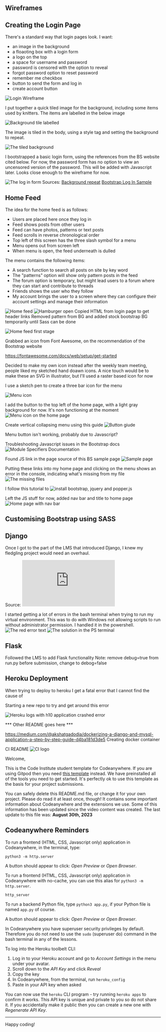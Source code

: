 


## Wireframes 
## Creating the Login Page 

There's a standard way that login pages look. I want:
- an image in the background
- a floaoting box with a login form
- a logo on the top
- a space for username and password
- password is censored with the option to reveal
- forgot password option to reset password
- remember me checkbox
- button to send the form and log in 
- create account button 

![Login Wireframe](./assets/images/wireframe-log-in.png)

I put together a quick tiled image for the background, including some items used by knitters. The items are labelled in the below image 

![Background tile labelled](./assets/images/readme-bg-image-labels.png)

The image is tiled in the body, using a style tag and setting the background to repeat.

![The tiled background](./assets/images/readme-tiling-bg-sample.png)

I bootstrapped a basic login form, using the references from the BS website cited below. For now, the password form has no option to view an uncensored version of the password. This will be added with Javascript later. Looks close enough to the wireframe for now.

![The log in form](./assets/images/readme-login-form.png)
Sources:
[Background repeat](https://www.html.am/html-codes/background-code/background-repeat.cfm)
[Bootstrap Log In Sample](https://getbootstrap.com/docs/5.0/examples/sign-in/)

## Home Feed

The idea for the home feed is as follows:
- Users are placed here once they log in 
- Feed shows posts from other users
- Feed can have photos, patterns or text posts
- Feed scrolls in reverse chronological order
- Top left of this screen has the three slash symbol for a menu
- Menu opens out from screen left
- When menu is open, the feed underneath is dulled 

The menu contains the following items: 
- A search function to search all posts on site by key word
- The "patterns" option will show only pattern posts in the feed 
- The forum option is temporary, but might lead users to a forum where they can start and contribute to threads
- Friends shows the user who they follow
- My account brings the user to a screen where they can configure their account settings and manage their information

![Home feed](./assets/images/wireframe-home-feed.png)
![Hamburger open](./assets/images/wireframe-hamburger-menu.png)
Copied HTML from login page to get header links
Removed pattern from BG and added stock bootstrap BG temporarily until Sass can be done

![Home feed first stage](./assets/images/readme-home-01.png)

Grabbed an icon from Font Awesome, on the recommendation of the Bootstrap website 

<i class="fa-solid fa-bars"></i>

https://fontawesome.com/docs/web/setup/get-started

Decided to make my own icon instead after the weekly team meeting, people liked my sketched hand doawn icons. A nice touch would be to make these an SVG in illustrator, but I'll used a raster based icon for now 

I use a sketch pen to create a three bar icon for the menu

![Menu icon](./assets/images/icon-menu.png)

I add the button to the top left of the home page, with a light gray background for now. It's non functioning at the moment 
![Menu icon on the home page](./assets/images/readme-home-02.png)

Create vertical collapsing menu using this guide ![Button giude](https://getbootstrap.com/docs/5.3/components/buttons/)

Menu button isn't working, probably due to Javascript? 

Troubleshooting Javascript issues in the Bootstrap docs
![Module Specifiers Documentation](https://v8.dev/features/modules#specifiers)

Found JS link in the page source of this BS sample page
![Sample page](https://getbootstrap.com/docs/4.0/examples/starter-template/#)

Putting these links into my home page and clicking on the menu shows an error in the console, indicating what's missing from my file
![The missing files](./assets/images/readme-home-04.png)

I follow this tutorial to ![install bootstrap, jquery and popper.js](https://medium.com/@tejastg007/how-to-install-and-use-bootstrap-jquery-and-popper-js-with-webpack-d1580720f94f)



Left the JS stuff for now, added nav bar and title to home page 
![Home page with nav bar](./assets/images/readme-home-03.png)

## Customising Bootstrap using SASS

## Django 

Once I got to the part of the LMS that introduced Django, I knew my fledgling project would need an overhaul. 

Source: ![Django Tutorial](https://www.w3schools.com/django/django_intro.php)

I started getting a lot of errors in the bash terminal when trying to run my virtual environment. This was to do with Windows not allowing scripts to run without administrator permission. I handled it in the powershell.
![The red error text](assets/images/readme-django-0.png)
![The solution in the PS terminal](assets/images/readme-django-1.png)


## Flask 

Followed the LMS to add Flask functionality
Note: remove debug=true from run.py before submission, change to debog=false

## Heroku Deployment 

When trying to deploy to heroku I get a fatal error that I cannot find the cause of 

Starting a new repo to try and get around this error 

![Heroku logs with h10 application crashed error ](./assets/images/heroku%20crash.png)

*** Other README goes here ***

https://medium.com/@akshatgadodia/dockerizing-a-django-and-mysql-application-a-step-by-step-guide-d4ba181d3de5
Creating docker container





CI README 
![CI logo](https://codeinstitute.s3.amazonaws.com/fullstack/ci_logo_small.png)

Welcome,

This is the Code Institute student template for Codeanywhere. If you are using Gitpod then you need [this template](https://github.com/Code-Institute-Org/gitpod-full-template) instead.  We have preinstalled all of the tools you need to get started. It's perfectly ok to use this template as the basis for your project submissions.

You can safely delete this README.md file, or change it for your own project. Please do read it at least once, though! It contains some important information about Codeanywhere and the extensions we use. Some of this information has been updated since the video content was created. The last update to this file was: **August 30th, 2023**

## Codeanywhere Reminders

To run a frontend (HTML, CSS, Javascript only) application in Codeanywhere, in the terminal, type:

`python3 -m http.server`

A button should appear to click: _Open Preview_ or _Open Browser_.

To run a frontend (HTML, CSS, Javascript only) application in Codeanywhere with no-cache, you can use this alias for `python3 -m http.server`.

`http_server`

To run a backend Python file, type `python3 app.py`, if your Python file is named `app.py` of course.

A button should appear to click: _Open Preview_ or _Open Browser_.

In Codeanywhere you have superuser security privileges by default. Therefore you do not need to use the `sudo` (superuser do) command in the bash terminal in any of the lessons.

To log into the Heroku toolbelt CLI:

1. Log in to your Heroku account and go to _Account Settings_ in the menu under your avatar.
2. Scroll down to the _API Key_ and click _Reveal_
3. Copy the key
4. In Codeanywhere, from the terminal, run `heroku_config`
5. Paste in your API key when asked

You can now use the `heroku` CLI program - try running `heroku apps` to confirm it works. This API key is unique and private to you so do not share it. If you accidentally make it public then you can create a new one with _Regenerate API Key_.

---

Happy coding!